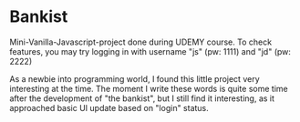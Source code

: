 # Bankist
Mini-Vanilla-Javascript-project done during UDEMY course. To check features, you may try logging in with username "js" (pw: 1111) and "jd" (pw: 2222)

As a newbie into programming world, I found this little project very interesting at the time. The moment I write these words is quite some time after the development of "the bankist", but I still find it interesting, as it approached basic UI update based on "login" status.
